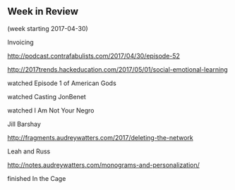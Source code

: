 ## Week in Review

(week starting 2017-04-30)

Invoicing

http://podcast.contrafabulists.com/2017/04/30/episode-52

http://2017trends.hackeducation.com/2017/05/01/social-emotional-learning

watched Episode 1 of American Gods

watched Casting JonBenet

watched I Am Not Your Negro

Jill Barshay

http://fragments.audreywatters.com/2017/deleting-the-network

Leah and Russ

http://notes.audreywatters.com/monograms-and-personalization/

finished In the Cage
